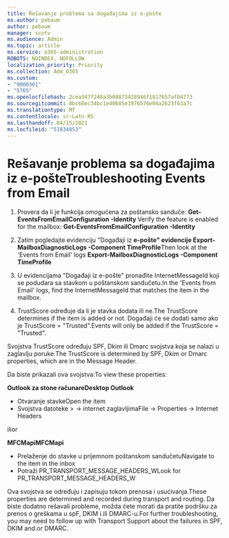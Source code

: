 ```yaml
---
title: Rešavanje problema sa događajima iz e-pošte
ms.author: pebaum
author: pebaum
manager: scotv
ms.audience: Admin
ms.topic: article
ms.service: o365-administration
ROBOTS: NOINDEX, NOFOLLOW
localization_priority: Priority
ms.collection: Adm_O365
ms.custom:
- "9000301"
- "5765"
ms.openlocfilehash: 2cea347f248a3b04873428946f1817657af04773
ms.sourcegitcommit: 8bc60ec34bc1e40685e3976576e04a2623f63a7c
ms.translationtype: MT
ms.contentlocale: sr-Latn-RS
ms.lasthandoff: 04/15/2021
ms.locfileid: "51834853"
---
```

# <a name="troubleshooting-events-from-email"></a><span data-ttu-id="ca224-102">Rešavanje problema sa događajima iz e-pošte</span><span class="sxs-lookup"><span data-stu-id="ca224-102">Troubleshooting Events from Email</span></span>

1. <span data-ttu-id="ca224-103">Provera da li je funkcija omogućena za poštansko sanduče: **Get-EventsFromEmailConfiguration -Identity <mailbox>**</span><span class="sxs-lookup"><span data-stu-id="ca224-103">Verify the feature is enabled for the mailbox: **Get-EventsFromEmailConfiguration -Identity <mailbox>**</span></span>

2. <span data-ttu-id="ca224-104">Zatim pogledajte evidenciju "Događaji iz **e-pošte" evidencije Export-MailboxDiagnosticLogs <mailbox> -Component TimeProfile**</span><span class="sxs-lookup"><span data-stu-id="ca224-104">Then look at the 'Events from Email' logs **Export-MailboxDiagnosticLogs <mailbox> -Component TimeProfile**</span></span>

3. <span data-ttu-id="ca224-105">U evidencijama "Događaji iz e-pošte" pronađite InternetMessageId koji se podudara sa stavkom u poštanskom sandučetu.</span><span class="sxs-lookup"><span data-stu-id="ca224-105">In the 'Events from Email' logs, find the InternetMessageId that matches the item in the mailbox.</span></span>  

4. <span data-ttu-id="ca224-106">TrustScore određuje da li je stavka dodata ili ne.</span><span class="sxs-lookup"><span data-stu-id="ca224-106">The TrustScore determines if the item is added or not.</span></span> <span data-ttu-id="ca224-107">Događaji će se dodati samo ako je TrustScore = "Trusted".</span><span class="sxs-lookup"><span data-stu-id="ca224-107">Events will only be added if the TrustScore = "Trusted".</span></span>

<span data-ttu-id="ca224-108">Svojstva TrustScore određuju SPF, Dkim ili Dmarc svojstva koja se nalazi u zaglavlju poruke.</span><span class="sxs-lookup"><span data-stu-id="ca224-108">The TrustScore is determined by SPF, Dkim or Dmarc properties, which are in the Message Header.</span></span>

<span data-ttu-id="ca224-109">Da biste prikazali ova svojstva:</span><span class="sxs-lookup"><span data-stu-id="ca224-109">To view these properties:</span></span>

<span data-ttu-id="ca224-110">**Outlook za stone računare**</span><span class="sxs-lookup"><span data-stu-id="ca224-110">**Desktop Outlook**</span></span>

- <span data-ttu-id="ca224-111">Otvaranje stavke</span><span class="sxs-lookup"><span data-stu-id="ca224-111">Open the item</span></span>
- <span data-ttu-id="ca224-112">Svojstva datoteke > -> internet zaglavljima</span><span class="sxs-lookup"><span data-stu-id="ca224-112">File -> Properties -> Internet Headers</span></span>

<span data-ttu-id="ca224-113">ili</span><span class="sxs-lookup"><span data-stu-id="ca224-113">or</span></span>

<span data-ttu-id="ca224-114">**MFCMapi**</span><span class="sxs-lookup"><span data-stu-id="ca224-114">**MFCMapi**</span></span>

- <span data-ttu-id="ca224-115">Prelaženje do stavke u prijemnom poštanskom sandučetu</span><span class="sxs-lookup"><span data-stu-id="ca224-115">Navigate to the item in the inbox</span></span>
- <span data-ttu-id="ca224-116">Potraži PR_TRANSPORT_MESSAGE_HEADERS_W</span><span class="sxs-lookup"><span data-stu-id="ca224-116">Look for PR_TRANSPORT_MESSAGE_HEADERS_W</span></span>

<span data-ttu-id="ca224-117">Ova svojstva se određuju i zapisuju tokom prenosa i usućivanja.</span><span class="sxs-lookup"><span data-stu-id="ca224-117">These properties are determined and recorded during transport and routing.</span></span> <span data-ttu-id="ca224-118">Da biste dodatno rešavali probleme, možda ćete morati da pratite podršku za prenos o greškama u spF, DKIM i.ili DMARC-u.</span><span class="sxs-lookup"><span data-stu-id="ca224-118">For further troubleshooting, you may need to follow up with Transport Support about the failures in  SPF, DKIM and.or DMARC.</span></span>